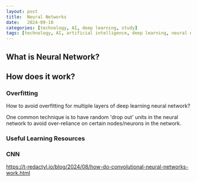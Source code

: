 ```yaml
---
layout: post
title:  Neural Networks
date:   2024-09-10
categories: [technology, AI, deep learning, study]
tags: [technology, AI, artificial intelligence, deep learning, neural networks]
---
```


## What is Neural Network?


## How does it work?

### Overfitting

How to avoid overfitting for multiple layers of deep learning neural network?

One common technique is to have random 'drop out' units in the neural
network to avoid over-reliance on certain nodes/neurons in the network.

### Useful Learning Resources

### CNN

https://t-redactyl.io/blog/2024/08/how-do-convolutional-neural-networks-work.html